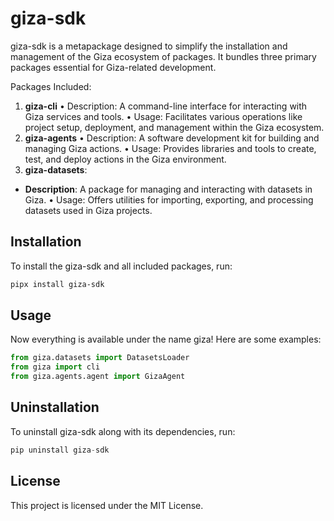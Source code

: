 # giza-sdk

giza-sdk is a metapackage designed to simplify the installation and management of the Giza ecosystem of packages. It bundles three primary packages essential for Giza-related development.

Packages Included:

	
1.	**giza-cli**
	•	Description: A command-line interface for interacting with Giza services and tools.
	•	Usage: Facilitates various operations like project setup, deployment, and management within the Giza ecosystem.
2.	**giza-agents**
	•	Description: A software development kit for building and managing Giza actions.
	•	Usage: Provides libraries and tools to create, test, and deploy actions in the Giza environment.
3.	**giza-datasets**:
- **Description**: A package for managing and interacting with datasets in Giza.
	•	Usage: Offers utilities for importing, exporting, and processing datasets used in Giza projects.

## Installation

To install the giza-sdk and all included packages, run:

```bash
pipx install giza-sdk
```

## Usage

Now everything is available under the name giza! Here are some examples:

```python
from giza.datasets import DatasetsLoader
from giza import cli
from giza.agents.agent import GizaAgent
```

## Uninstallation

To uninstall giza-sdk along with its dependencies, run:

```python
pip uninstall giza-sdk
```

## License

This project is licensed under the MIT License.